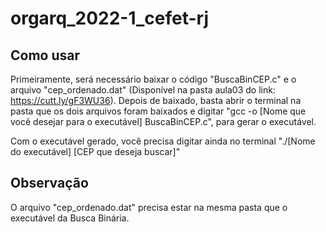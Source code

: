 # orgarq_2022-1_cefet-rj
## Como usar
Primeiramente, será necessário baixar o código "BuscaBinCEP.c" e o arquivo "cep_ordenado.dat" (Disponível na pasta aula03 do link: https://cutt.ly/gF3WU36). Depois de baixado, basta abrir o terminal na pasta que os dois arquivos foram baixados e digitar "gcc -o [Nome que você desejar para o executável] BuscaBinCEP.c", para gerar o executável.

Com o executável gerado, você precisa digitar ainda no terminal "./[Nome do executável] [CEP que deseja buscar]"

## Observação
O arquivo "cep_ordenado.dat" precisa estar na mesma pasta que o executável da Busca Binária.
